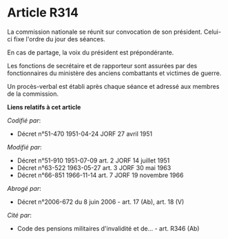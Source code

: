 # Article R314

La commission nationale se réunit sur convocation de son président. Celui-ci fixe l'ordre du jour des séances.

En cas de partage, la voix du président est prépondérante.

Les fonctions de secrétaire et de rapporteur sont assurées par des fonctionnaires du ministère des anciens combattants et
victimes de guerre.

Un procès-verbal est établi après chaque séance et adressé aux membres de la commission.

**Liens relatifs à cet article**

_Codifié par_:

  - Décret n°51-470 1951-04-24 JORF 27 avril 1951

_Modifié par_:

  - Décret n°51-910 1951-07-09 art. 2 JORF 14 juillet 1951
  - Décret n°63-522 1963-05-27 art. 3 JORF 30 mai 1963
  - Décret n°66-851 1966-11-14 art. 7 JORF 19 novembre 1966

_Abrogé par_:

  - Décret n°2006-672 du 8 juin 2006 - art. 17 (Ab), art. 18 (V)

_Cité par_:

  - Code des pensions militaires d'invalidité et de... - art. R346 (Ab)
